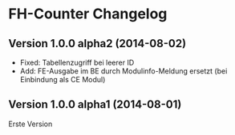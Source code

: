 # FH-Counter Changelog

## Version 1.0.0 alpha2 (2014-08-02)

- Fixed: Tabellenzugriff bei leerer ID
- Add: FE-Ausgabe im BE durch Modulinfo-Meldung ersetzt (bei Einbindung als CE Modul)

## Version 1.0.0 alpha1 (2014-08-01)

Erste Version
